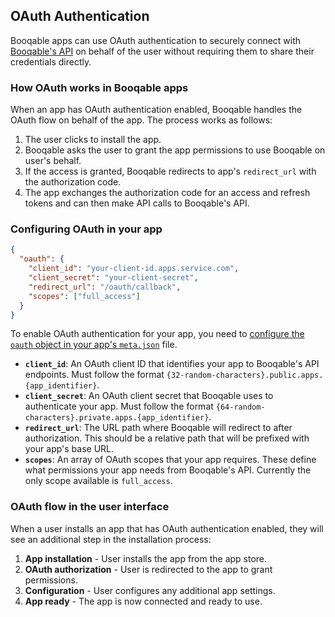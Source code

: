 ## OAuth Authentication

Booqable apps can use OAuth authentication to securely connect with [Booqable's API](/v4.html) on behalf of the user without requiring them to share their credentials directly.

### How OAuth works in Booqable apps

When an app has OAuth authentication enabled, Booqable handles the OAuth flow on behalf of the app. The process works as follows:

1. The user clicks to install the app.
2. Booqable asks the user to grant the app permissions to use Booqable on user's behalf.
3. If the access is granted, Booqable redirects to app's `redirect_url` with the authorization code.
4. The app exchanges the authorization code for an access and refresh tokens and can then make API calls to Booqable's API.

### Configuring OAuth in your app

```json
{
  "oauth": {
    "client_id": "your-client-id.apps.service.com",
    "client_secret": "your-client-secret",
    "redirect_url": "/oauth/callback",
    "scopes": ["full_access"]
  }
}
```

To enable OAuth authentication for your app, you need to [configure the `oauth` object in your app's `meta.json`](#reference-oauthsettings) file.

- **`client_id`**: An OAuth client ID that identifies your app to Booqable's API endpoints. Must follow the format `{32-random-characters}.public.apps.{app_identifier}`.
- **`client_secret`**: An OAuth client secret that Booqable uses to authenticate your app. Must follow the format `{64-random-characters}.private.apps.{app_identifier}`.
- **`redirect_url`**: The URL path where Booqable will redirect to after authorization. This should be a relative path that will be prefixed with your app's base URL.
- **`scopes`**: An array of OAuth scopes that your app requires. These define what permissions your app needs from Booqable's API. Currently the only scope available is `full_access`.

### OAuth flow in the user interface

When a user installs an app that has OAuth authentication enabled, they will see an additional step in the installation process:

1. **App installation** - User installs the app from the app store.
2. **OAuth authorization** - User is redirected to the app to grant permissions.
3. **Configuration** - User configures any additional app settings.
4. **App ready** - The app is now connected and ready to use.
